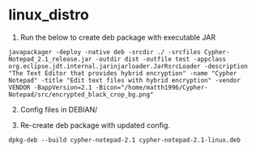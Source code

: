 # linux_distro

1. Run the below to create deb package with executable JAR
```
javapackager -deploy -native deb -srcdir ./ -srcfiles Cypher-Notepad_2.1_release.jar -outdir dist -outfile test -appclass org.eclipse.jdt.internal.jarinjarloader.JarRsrcLoader -description "The Text Editor that provides hybrid encryption" -name "Cypher Notepad" -title "Edit text files with hybrid encryption" -vendor VENDOR -BappVersion=2.1 -Bicon="/home/matth1996/Cypher-Notepad/src/encrypted_black_crop_bg.png"
```

2. Config files in DEBIAN/

3. Re-create deb package with updated config.
```
dpkg-deb --build cypher-notepad-2.1 cypher-notepad-2.1-linux.deb 
``` 
